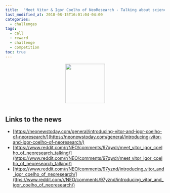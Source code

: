 ```yaml
---
title:  "Meet Vitor & Igor Coelho of NeoResearch - Talking about science over blockchain, NEO's future development and how we can reach 100k TPS"
last_modified_at: 2018-08-15T16:01:04-04:00
categories:
  - challenges
tags:
  - call
  - reward
  - challenge
  - competition
toc: true
---
```

<p align="center">
    <img
      src="http://res.cloudinary.com/dnh3we6el/image/upload/v1519941321/NeoResearch-Logo.png"
      width="125px;">
</p>

<h1 align="center"></h1>

## Links to the news

* [https://neonewstoday.com/general/introducing-vitor-and-igor-coelho-of-neoresearch/](https://neonewstoday.com/general/introducing-vitor-and-igor-coelho-of-neoresearch/)
* [https://www.reddit.com/r/NEO/comments/97qwdr/meet_vitor_igor_coelho_of_neoresearch_talking/](https://www.reddit.com/r/NEO/comments/97qwdr/meet_vitor_igor_coelho_of_neoresearch_talking/)
* [https://www.reddit.com/r/NEO/comments/97yznd/introducing_vitor_and_igor_coelho_of_neoresearch/](ttps://www.reddit.com/r/NEO/comments/97yznd/introducing_vitor_and_igor_coelho_of_neoresearch/)
